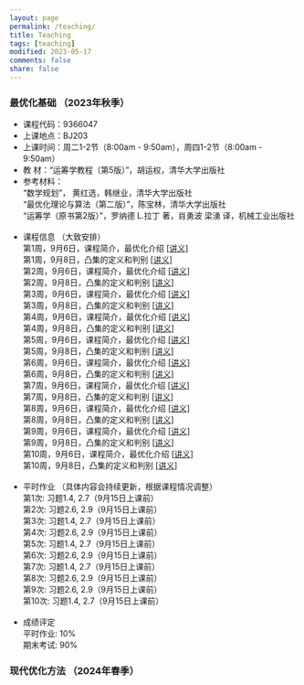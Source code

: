 ```yaml
---
layout: page
permalink: /teaching/
title: Teaching
tags: [teaching]
modified: 2023-05-17 
comments: false
share: false
---
```



### 最优化基础 （2023年秋季）

* 课程代码：9366047 <br>
* 上课地点：BJ203<br>
* 上课时间：周二1-2节（8:00am - 9:50am），周四1-2节（8:00am - 9:50am）<br>
* 教    材：“运筹学教程（第5版）”，胡运权，清华大学出版社<br>
* 参考材料：<br>
  “数学规划”， 黄红选，韩继业，清华大学出版社<br>
  “最优化理论与算法（第二版）”，陈宝林，清华大学出版社<br>
  “运筹学（原书第2版）”，罗纳德 L.拉丁 著，肖勇波 梁湧 译，机械工业出版社<br><br>
* 课程信息 （大致安排）<br>
  第1周，9月6日，课程简介，最优化介绍  <a href="../线性规划1.pdf" class="textlink" target="_blank">[讲义]</a> <br>
  第1周，9月8日，凸集的定义和判别 <a href="../线性规划1.pdf" class="textlink" target="_blank">[讲义]</a> <br>
  第2周，9月6日，课程简介，最优化介绍  <a href="../线性规划1.pdf" class="textlink" target="_blank">[讲义]</a> <br>
  第2周，9月8日，凸集的定义和判别 <a href="../线性规划1.pdf" class="textlink" target="_blank">[讲义]</a> <br>
  第3周，9月6日，课程简介，最优化介绍  <a href="../线性规划1.pdf" class="textlink" target="_blank">[讲义]</a> <br>
  第3周，9月8日，凸集的定义和判别 <a href="../线性规划1.pdf" class="textlink" target="_blank">[讲义]</a> <br>
  第4周，9月6日，课程简介，最优化介绍  <a href="../线性规划1.pdf" class="textlink" target="_blank">[讲义]</a> <br>
  第4周，9月8日，凸集的定义和判别 <a href="../线性规划1.pdf" class="textlink" target="_blank">[讲义]</a> <br>
  第5周，9月6日，课程简介，最优化介绍  <a href="../线性规划1.pdf" class="textlink" target="_blank">[讲义]</a> <br>
  第5周，9月8日，凸集的定义和判别 <a href="../线性规划1.pdf" class="textlink" target="_blank">[讲义]</a> <br>
  第6周，9月6日，课程简介，最优化介绍  <a href="../线性规划1.pdf" class="textlink" target="_blank">[讲义]</a> <br>
  第6周，9月8日，凸集的定义和判别 <a href="../线性规划1.pdf" class="textlink" target="_blank">[讲义]</a> <br>
  第7周，9月6日，课程简介，最优化介绍  <a href="../线性规划1.pdf" class="textlink" target="_blank">[讲义]</a> <br>
  第7周，9月8日，凸集的定义和判别 <a href="../线性规划1.pdf" class="textlink" target="_blank">[讲义]</a> <br>
  第8周，9月6日，课程简介，最优化介绍  <a href="../线性规划1.pdf" class="textlink" target="_blank">[讲义]</a> <br>
  第8周，9月8日，凸集的定义和判别 <a href="../线性规划1.pdf" class="textlink" target="_blank">[讲义]</a> <br>
  第9周，9月6日，课程简介，最优化介绍  <a href="../线性规划1.pdf" class="textlink" target="_blank">[讲义]</a> <br>
  第9周，9月8日，凸集的定义和判别 <a href="../线性规划1.pdf" class="textlink" target="_blank">[讲义]</a> <br>
  第10周，9月6日，课程简介，最优化介绍  <a href="../线性规划1.pdf" class="textlink" target="_blank">[讲义]</a> <br>
  第10周，9月8日，凸集的定义和判别 <a href="../线性规划1.pdf" class="textlink" target="_blank">[讲义]</a> <br><br>
* 平时作业 （具体内容会持续更新，根据课程情况调整）<br>
  第1次: 习题1.4, 2.7（9月15日上课前） <br>
  第2次: 习题2.6, 2.9（9月15日上课前） <br>
  第3次: 习题1.4, 2.7（9月15日上课前） <br>
  第4次: 习题2.6, 2.9（9月15日上课前） <br>
  第5次: 习题1.4, 2.7（9月15日上课前） <br>
  第6次: 习题2.6, 2.9（9月15日上课前） <br>
  第7次: 习题1.4, 2.7（9月15日上课前） <br>
  第8次: 习题2.6, 2.9（9月15日上课前） <br>
  第9次: 习题2.6, 2.9（9月15日上课前） <br>
  第10次: 习题1.4, 2.7（9月15日上课前） <br><br>
* 成绩评定<br>
  平时作业: 10% <br>
  期末考试: 90% 

      
### 现代优化方法 （2024年春季）

